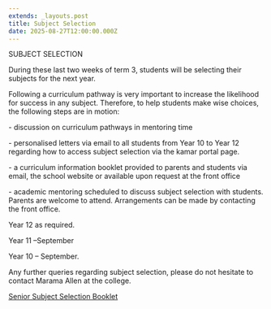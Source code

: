 ```yaml
---
extends: _layouts.post
title: Subject Selection
date: 2025-08-27T12:00:00.000Z
---
```

SUBJECT SELECTION 

During these last two weeks of term 3, students will be selecting their subjects for the next year.

Following a curriculum pathway is very important to increase the likelihood for success in any subject. Therefore, to help students make wise choices, the following steps are in motion:

\- discussion on curriculum pathways in mentoring time

\- personalised letters via email to all students from Year 10  to Year 12 regarding how to access subject selection via the kamar portal page.

\- a curriculum information booklet provided to parents and students via email, the school website or available upon request at the front office

\- academic mentoring scheduled to discuss subject selection with students. Parents are welcome to attend. Arrangements can be made by contacting the front office.

   Year 12 as required.

   Year 11 –September 

   Year 10 – September.

 Any further queries regarding subject selection, please do not hesitate to contact Marama Allen at the college.

[Senior Subject Selection Booklet](https://res.cloudinary.com/ruapehu-college/image/upload/v1662429074/2022_student_info_booklet_1_xrf8nf.pdf)
